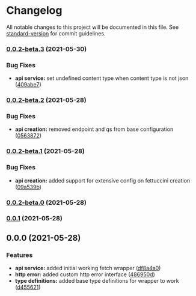# Changelog

All notable changes to this project will be documented in this file. See [standard-version](https://github.com/conventional-changelog/standard-version) for commit guidelines.

### [0.0.2-beta.3](https://github.com/j-dominguezp/fettuccine/compare/v0.0.2-beta.2...v0.0.2-beta.3) (2021-05-30)


### Bug Fixes

* **api service:** set undefined content type when content type is not json ([409abe7](https://github.com/j-dominguezp/fettuccine/commit/409abe7dd6c006e4af2624c30b2297c38a3529ca))

### [0.0.2-beta.2](https://github.com/j-dominguezp/fettuccine/compare/v0.0.2-beta.1...v0.0.2-beta.2) (2021-05-28)


### Bug Fixes

* **api creation:** removed endpoint and qs from base configuration ([0563872](https://github.com/j-dominguezp/fettuccine/commit/0563872d70d2056ffd17789477f2c21664a104e3))

### [0.0.2-beta.1](https://github.com/j-dominguezp/fettuccine/compare/v0.0.2-beta.0...v0.0.2-beta.1) (2021-05-28)


### Bug Fixes

* **api creation:** added support for extensive config on fettuccini creation ([09a539b](https://github.com/j-dominguezp/fettuccine/commit/09a539b41a3c18606c0e638c90f09e4adf4d56b7))

### [0.0.2-beta.0](https://github.com/j-dominguezp/fettuccine/compare/v0.0.1...v0.0.2-beta.0) (2021-05-28)

### [0.0.1](https://github.com/j-dominguezp/fettuccine/compare/v0.0.0...v0.0.1) (2021-05-28)

## 0.0.0 (2021-05-28)


### Features

* **api service:** added initial working fetch wrapper ([df8a4a0](https://github.com/j-dominguezp/fettuccine/commit/df8a4a0f4664f46b2f750105daf79c04292543a5))
* **http error:** added custom http error interface ([486950d](https://github.com/j-dominguezp/fettuccine/commit/486950d4f7f42aee175010d69df7e2063a48c3ed))
* **type definitions:** added base type definitions for wrapper to work ([d455621](https://github.com/j-dominguezp/fettuccine/commit/d4556213b19a904145873c2ee07c4f55457f30c2))

